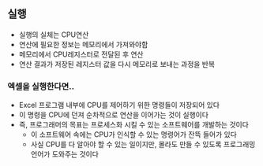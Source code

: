 ## 실행

- 실행의 실체는 CPU연산
- 연산에 필요한 정보는 메모리에서 가져와야함
- 메모리에서 CPU레지스터로 전달된 후 연산
- 연산 결과가 저장된 레지스터 값을 다시 메모리로 보내는 과정을 반복

### 엑셀을 실행한다면..

- Excel 프로그램 내부에 CPU를 제어하기 위한 명령들이 저장되어 있다
- 이 명령을 CPU에 던져 순차적으로 연산을 이어가는 것이 실행이다
- 즉, 프로그래머의 목표는 프로세스화 시킬 수 있는 소프트웨어를 개발하는 것이다
  - 이 소프트웨어 속에는 CPU가 인식할 수 있는 명령어가 잔뜩 들어가 있다
  - 사실 CPU를 다 알아야 할 수 있는 일이지만, 몰라도 만들 수 있도록 프로그래밍 언어가 도와주는 것이다
